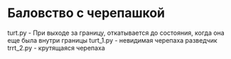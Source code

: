 # Баловство с черепашкой
turt.py - При выходе за границу, откатывается до состояния, когда она еще была внутри границы
turt_1.py - невидимая черепаха разведчик
trrt_2.py - крутящаяся черепаха
